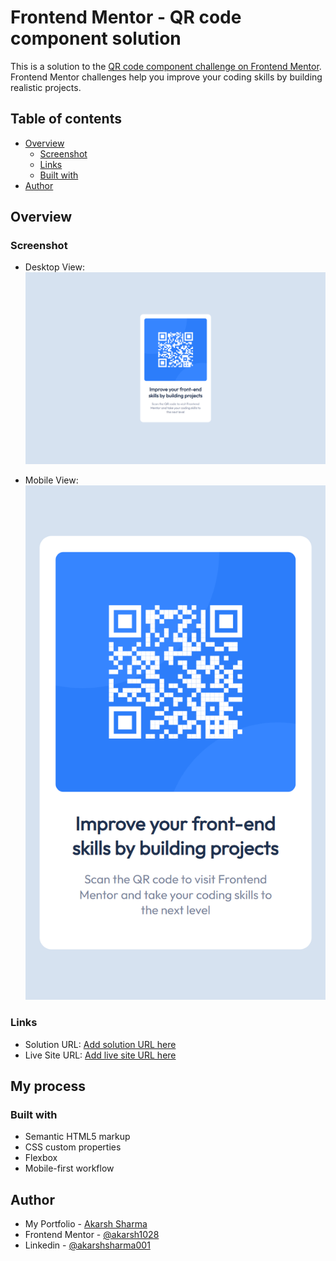 # Frontend Mentor - QR code component solution

This is a solution to the [QR code component challenge on Frontend Mentor](https://www.frontendmentor.io/challenges/qr-code-component-iux_sIO_H). Frontend Mentor challenges help you improve your coding skills by building realistic projects. 

## Table of contents

- [Overview](#overview)
  - [Screenshot](#screenshot)
  - [Links](#links)
  - [Built with](#built-with)
- [Author](#author)

## Overview

### Screenshot

- Desktop View:
![](design/desktop.png)

- Mobile View:
![](design/mobile.png)

### Links

- Solution URL: [Add solution URL here](https://github.com/akarsh1028/qr-code-component-main)
- Live Site URL: [Add live site URL here](https://qr-code-component-main-nine-drab.vercel.app/)

## My process

### Built with

- Semantic HTML5 markup
- CSS custom properties
- Flexbox
- Mobile-first workflow

## Author

- My Portfolio - [Akarsh Sharma](https://akarshsharma.vercel.app/)
- Frontend Mentor - [@akarsh1028](https://www.frontendmentor.io/profile/akarsh1028)
- Linkedin - [@akarshsharma001](https://www.linkedin.com/in/akarshsharma001/)
